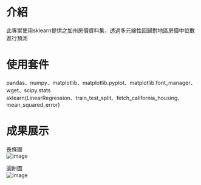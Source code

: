 # 介紹
此專案使用sklearn提供之加州房價資料集，透過多元線性回歸對地區房價中位數進行預測

# 使用套件
pandas、numpy、matplotlib、matplotlib.pyplot、matplotlib.font_manager、wget、scipy.stats  
sklearn(LinearRegression、train_test_split、fetch_california_housing、mean_squared_error)

# 成果展示
長條圖  
![image](https://github.com/cj20200112/Multiple-linear-regression/assets/166897672/4064b343-f97e-407e-882c-ee6c27ac32f8)  

圓餅圖  
![image](https://github.com/cj20200112/Multiple-linear-regression/assets/166897672/e3acca45-85f0-4a2e-ad77-be7c2a95703b)

